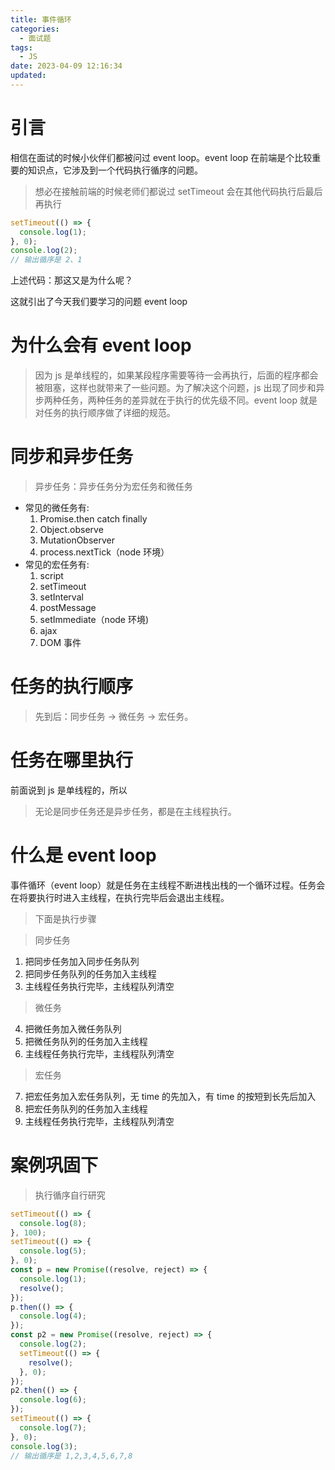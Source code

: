 ```yaml
---
title: 事件循环
categories:
  - 面试题
tags:
  - JS
date: 2023-04-09 12:16:34
updated:
---
```


# 引言

相信在面试的时候小伙伴们都被问过 event loop。event loop 在前端是个比较重要的知识点，它涉及到一个代码执行循序的问题。

> 想必在接触前端的时候老师们都说过 setTimeout 会在其他代码执行后最后再执行

```javascript
setTimeout(() => {
  console.log(1);
}, 0);
console.log(2);
// 输出循序是 2、1
```

上述代码：那这又是为什么呢？

这就引出了今天我们要学习的问题 event loop

# 为什么会有 event loop

> 因为 js 是单线程的，如果某段程序需要等待一会再执行，后面的程序都会被阻塞，这样也就带来了一些问题。为了解决这个问题，js 出现了同步和异步两种任务，两种任务的差异就在于执行的优先级不同。event loop 就是对任务的执行顺序做了详细的规范。

# 同步和异步任务

> 异步任务：异步任务分为宏任务和微任务

- 常见的微任务有:
  1. Promise.then catch finally
  2. Object.observe
  3. MutationObserver
  4. process.nextTick（node 环境）
- 常见的宏任务有:
  1. script
  2. setTimeout
  3. setInterval
  4. postMessage
  5. setImmediate（node 环境)
  6. ajax
  7. DOM 事件

# 任务的执行顺序

> 先到后：同步任务 -> 微任务 -> 宏任务。

# 任务在哪里执行

前面说到 js 是单线程的，所以

> 无论是同步任务还是异步任务，都是在主线程执行。

# 什么是 event loop

事件循环（event loop）就是任务在主线程不断进栈出栈的一个循环过程。任务会在将要执行时进入主线程，在执行完毕后会退出主线程。

> 下面是执行步骤

> 同步任务

1. 把同步任务加入同步任务队列
2. 把同步任务队列的任务加入主线程
3. 主线程任务执行完毕，主线程队列清空

> 微任务

4. 把微任务加入微任务队列
5. 把微任务队列的任务加入主线程
6. 主线程任务执行完毕，主线程队列清空

> 宏任务

7. 把宏任务加入宏任务队列，无 time 的先加入，有 time 的按短到长先后加入
8. 把宏任务队列的任务加入主线程
9. 主线程任务执行完毕，主线程队列清空

# 案例巩固下

> 执行循序自行研究

```javascript
setTimeout(() => {
  console.log(8);
}, 100);
setTimeout(() => {
  console.log(5);
}, 0);
const p = new Promise((resolve, reject) => {
  console.log(1);
  resolve();
});
p.then(() => {
  console.log(4);
});
const p2 = new Promise((resolve, reject) => {
  console.log(2);
  setTimeout(() => {
    resolve();
  }, 0);
});
p2.then(() => {
  console.log(6);
});
setTimeout(() => {
  console.log(7);
}, 0);
console.log(3);
// 输出循序是 1,2,3,4,5,6,7,8
```
